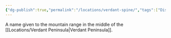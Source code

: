 ```yaml
---
{"dg-publish":true,"permalink":"/locations/verdant-spine/","tags":["Display"],"updated":"2024-12-31T20:50:29.893+00:00"}
---
```


A name given to the mountain range in the middle of the [[Locations/Verdant Peninsula\|Verdant Peninsula]].